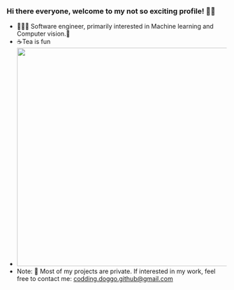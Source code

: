 ### Hi there everyone, welcome to my not so exciting profile! 👻😄
- 👨🏻‍💻 Software engineer, primarily interested in Machine learning and Computer vision.🌱
- ☕Tea is fun
- <img src="https://i.pinimg.com/originals/32/18/15/3218153a3fe328da9c6694966c695dcd.jpg" width="500px">
- Note: 📝 Most of my projects are private. If interested in my work, feel free to contact me: codding.doggo.github@gmail.com 

